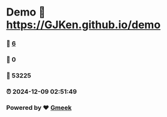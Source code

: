# Demo :link: https://GJKen.github.io/demo 
### :page_facing_up: [6](https://GJKen.github.io/demo/tag.html) 
### :speech_balloon: 0 
### :hibiscus: 53225 
### :alarm_clock: 2024-12-09 02:51:49 
### Powered by :heart: [Gmeek](https://github.com/Meekdai/Gmeek)
